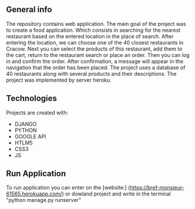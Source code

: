## General info
The repository contains web application.
The main goal of the project was to create a food application.
Which consists in searching for the nearest restaurant based on the entered location in the place of search.
After entering the location, we can choose one of the 40 closest restaurants in Cracow.
Next you can select the products of this restaurant, add them to the cart, return to the restaurant search or place an order.
Then you can log in and confirm the order. After confirmation, a message will appear in the navigation that the order has been placed.
The project uses a database of 40 restaurants along with several products and their descriptions.
The project was implemented by server heroku.


## Technologies
Projects are created with:
* DJANGO
* PYTHON
* GOOGLE API
* HTLM5
* CSS3
* JS

## Run Application

To run application you can enter on the [website:]
(https://bref-monsieur-61565.herokuapp.com/)
or dowland project and write in the terminal "python manage.py runserver"